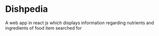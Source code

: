 # Dishpedia
A web app in react js which displays information regarding nutrients and ingredients of food item searched for
